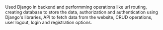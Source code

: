 Used Django in backend and performming operations like url routing, creating database to store the data, authorization and authentication using Django's libraries, API to fetch data from the website, CRUD operations, user logout, login and registration options.
